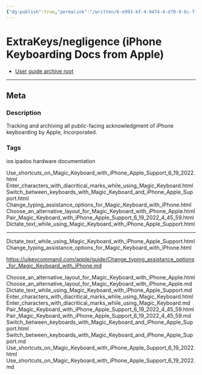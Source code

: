 ```yaml
---
{"dg-publish":true,"permalink":"/written/6-e993-bf-4-9474-4-d70-9-bc-7-8-fd-8-e74-cfbad/","dgHomeLink":true,"dgPassFrontmatter":false}
---
```


# ExtraKeys/negligence (iPhone Keyboarding Docs from Apple)

- [User guide archive root](https://uikeycommand.com/apple/guide/)

---

## Meta

### Description

Tracking and archiving all public-facing acknowledgment of iPhone keyboarding by Apple, Incorporated.

### Tags

ios ipados hardware documentation

Use_shortcuts_on_Magic_Keyboard_with_iPhone_Apple_Support_6_19_2022.html
Enter_characters_with_diacritical_marks_while_using_Magic_Keyboard.html
Switch_between_keyboards_with_Magic_Keyboard_and_iPhone_Apple_Support.html
Change_typing_assistance_options_for_Magic_Keyboard_with_iPhone.html
Choose_an_alternative_layout_for_Magic_Keyboard_with_iPhone_Apple.html
Pair_Magic_Keyboard_with_iPhone_Apple_Support_6_19_2022_4_45_59.html
Dictate_text_while_using_Magic_Keyboard_with_iPhone_Apple_Support.html

---

Dictate_text_while_using_Magic_Keyboard_with_iPhone_Apple_Support.html
Change_typing_assistance_options_for_Magic_Keyboard_with_iPhone.html

https://uikeycommand.com/apple/guide/Change_typing_assistance_options_for_Magic_Keyboard_with_iPhone.md

Choose_an_alternative_layout_for_Magic_Keyboard_with_iPhone_Apple.html
Choose_an_alternative_layout_for_Magic_Keyboard_with_iPhone_Apple.md
Dictate_text_while_using_Magic_Keyboard_with_iPhone_Apple_Support.md
Enter_characters_with_diacritical_marks_while_using_Magic_Keyboard.html
Enter_characters_with_diacritical_marks_while_using_Magic_Keyboard.md
Pair_Magic_Keyboard_with_iPhone_Apple_Support_6_19_2022_4_45_59.html
Pair_Magic_Keyboard_with_iPhone_Apple_Support_6_19_2022_4_45_59.md
Switch_between_keyboards_with_Magic_Keyboard_and_iPhone_Apple_Support.html
Switch_between_keyboards_with_Magic_Keyboard_and_iPhone_Apple_Support.md
Use_shortcuts_on_Magic_Keyboard_with_iPhone_Apple_Support_6_19_2022.html
Use_shortcuts_on_Magic_Keyboard_with_iPhone_Apple_Support_6_19_2022.md